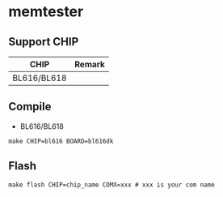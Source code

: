 # memtester


## Support CHIP

|      CHIP        | Remark |
|:----------------:|:------:|
|BL616/BL618       |        |


## Compile

- BL616/BL618

```
make CHIP=bl616 BOARD=bl616dk
```

## Flash

```
make flash CHIP=chip_name COMX=xxx # xxx is your com name
```